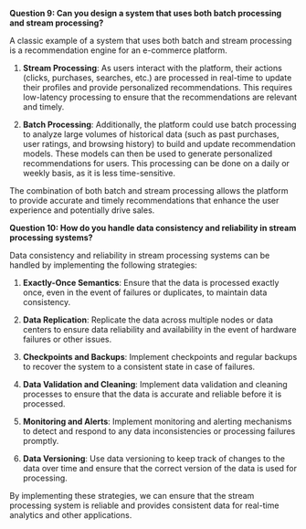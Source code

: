 **Question 9: Can you design a system that uses both batch processing and stream processing?**

A classic example of a system that uses both batch and stream processing is a recommendation engine for an e-commerce platform.

1. **Stream Processing**: As users interact with the platform, their actions (clicks, purchases, searches, etc.) are processed in real-time to update their profiles and provide personalized recommendations. This requires low-latency processing to ensure that the recommendations are relevant and timely.

2. **Batch Processing**: Additionally, the platform could use batch processing to analyze large volumes of historical data (such as past purchases, user ratings, and browsing history) to build and update recommendation models. These models can then be used to generate personalized recommendations for users. This processing can be done on a daily or weekly basis, as it is less time-sensitive.

The combination of both batch and stream processing allows the platform to provide accurate and timely recommendations that enhance the user experience and potentially drive sales.

**Question 10: How do you handle data consistency and reliability in stream processing systems?**

Data consistency and reliability in stream processing systems can be handled by implementing the following strategies:

1. **Exactly-Once Semantics**: Ensure that the data is processed exactly once, even in the event of failures or duplicates, to maintain data consistency.

2. **Data Replication**: Replicate the data across multiple nodes or data centers to ensure data reliability and availability in the event of hardware failures or other issues.

3. **Checkpoints and Backups**: Implement checkpoints and regular backups to recover the system to a consistent state in case of failures.

4. **Data Validation and Cleaning**: Implement data validation and cleaning processes to ensure that the data is accurate and reliable before it is processed.

5. **Monitoring and Alerts**: Implement monitoring and alerting mechanisms to detect and respond to any data inconsistencies or processing failures promptly.

6. **Data Versioning**: Use data versioning to keep track of changes to the data over time and ensure that the correct version of the data is used for processing.

By implementing these strategies, we can ensure that the stream processing system is reliable and provides consistent data for real-time analytics and other applications.
